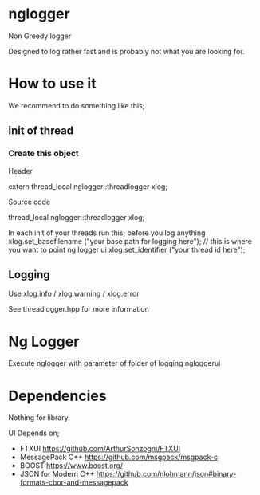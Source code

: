 # nglogger
Non Greedy logger

Designed to log rather fast and is probably not what you are looking for.

# How to use it

We recommend to do something like this;

## init of thread
### Create this object
Header

extern thread_local nglogger::threadlogger xlog;

Source code 

thread_local nglogger::threadlogger xlog;

In each init of your threads run this; before you log anything
	xlog.set_basefilename ("your base path for logging here"); // this is where you want to point ng logger ui
	xlog.set_identifier ("your thread id here");


## Logging

Use xlog.info / xlog.warning / xlog.error

See threadlogger.hpp for more information

# Ng Logger
Execute nglogger with parameter of folder of logging
ngloggerui <path>

# Dependencies
Nothing for library.

UI Depends on;
* FTXUI https://github.com/ArthurSonzogni/FTXUI
* MessagePack C++ https://github.com/msgpack/msgpack-c 
* BOOST https://www.boost.org/
* JSON for Modern C++ https://github.com/nlohmann/json#binary-formats-cbor-and-messagepack
